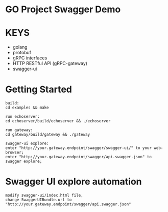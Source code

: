 GO Project Swagger Demo
========================

# KEYS

* golang
* protobuf
* gRPC interfaces
* HTTP RESTful API (gRPC-gateway)
* swagger-ui

# Getting Started

```shell
build:
cd examples && make

run echoserver:
cd echoserver/build/echoserver && ./echoserver

run gateway:
cd gateway/build/gateway && ./gateway

swagger-ui explore:
enter "http://your.gateway.endpoint/swagger/swagger-ui/" to your web-browser;
enter "http://your.gateway.endpoint/swagger/api.swagger.json" to swagger explore;
```

# Swagger UI explore automation

```shell
modify swagger-ui/index.html file,
change SwaggerUIBundle.url to "http://your.gateway.endpoint/swagger/api.swagger.json"
```

